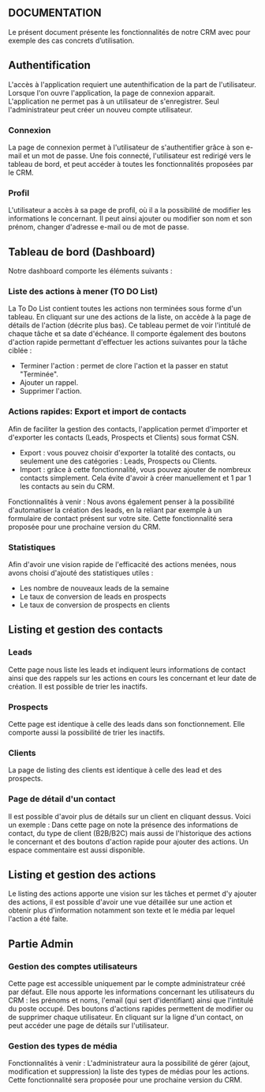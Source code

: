 ﻿## DOCUMENTATION
Le présent document présente les fonctionnalités de notre CRM avec pour exemple des cas concrets d’utilisation.

## Authentification
L'accès à l'application requiert une autenthification de la part de l'utilisateur.
Lorsque l'on ouvre l'application, la page de connexion apparait. L'application ne permet pas à un utilisateur de s'enregistrer. Seul l'administrateur peut créer un nouveu compte utilisateur.

### Connexion
La page de connexion permet à l'utilisateur de s'authentifier grâce à son e-mail et un mot de passe.
Une fois connecté, l'utilisateur est redirigé vers le tableau de bord, et peut accéder à toutes les fonctionnalités proposées par le CRM.

### Profil
L'utilisateur a accès à sa page de profil, où il a la possibilité de modifier les informations le concernant.
Il peut ainsi ajouter ou modifier son nom et son prénom, changer d'adresse e-mail ou de mot de passe.

## Tableau de bord (Dashboard)
Notre dashboard comporte les éléments suivants : 

### Liste des actions à mener (TO DO List)
La To Do List contient toutes les actions non terminées sous forme d'un tableau. En cliquant sur une des actions de la liste, on accède à la page de détails de l'action (décrite plus bas). 
Ce tableau permet de voir l'intitulé de chaque tâche et sa date d'échéance.
Il comporte également des boutons d'action rapide permettant d'effectuer les actions suivantes pour la tâche ciblée :
- Terminer l'action : permet de clore l'action et la passer en statut "Terminée".
- Ajouter un rappel.
- Supprimer l'action.

### Actions rapides: Export et import de contacts
Afin de faciliter la gestion des contacts, l'application permet d'importer et d'exporter les contacts (Leads, Prospects et Clients) sous format CSN.
- Export : vous pouvez choisir d'exporter la totalité des contacts, ou seulement une des catégories : Leads, Prospects ou Clients.
- Import : grâce à cette fonctionnalité, vous pouvez ajouter de nombreux contacts simplement. Cela évite d'avoir à créer manuellement et 1 par 1 les contacts au sein du CRM. 

Fonctionnalités à venir :
Nous avons également penser à la possibilité d'automatiser la création des leads, en la reliant par exemple à un formulaire de contact présent sur votre site. 
Cette fonctionnalité sera proposée pour une prochaine version du CRM.

### Statistiques
Afin d'avoir une vision rapide de l'efficacité des actions menées, nous avons choisi d'ajouté des statistiques utiles : 
- Les nombre de nouveaux leads de la semaine
- Le taux de conversion de leads en prospects
- Le taux de conversion de prospects en clients

## Listing et gestion des contacts

### Leads
Cette page nous liste les leads et indiquent leurs informations de contact ainsi que des rappels sur les actions en cours les concernant et leur date de création. Il est possible de trier les inactifs.

### Prospects
Cette page est identique à celle des leads dans son fonctionnement. Elle comporte aussi la possibilité de trier les inactifs.

### Clients
La page de listing des clients est identique à celle des lead et des prospects.

### Page de détail d'un contact
Il est possible d'avoir plus de détails sur un client en cliquant dessus. Voici un exemple :
Dans cette page on note la présence des informations de contact, du type de client (B2B/B2C) mais aussi de l'historique des actions le concernant et des boutons d'action rapide pour ajouter des actions. Un espace commentaire est aussi disponible. 

## Listing et gestion des actions
Le listing des actions apporte une vision sur les tâches et permet d'y ajouter des actions, il est possible d'avoir une vue détaillée sur une action et obtenir plus d'information notamment son texte et le média par lequel l'action a été faite.  


## Partie Admin

### Gestion des comptes utilisateurs
Cette page est accessible uniquement par le compte administrateur créé par défaut.
Elle nous apporte les informations concernant les utilisateurs du CRM : les prénoms et noms, l'email (qui sert d'identifiant) ainsi que l'intitulé du poste occupé.
Des boutons d'actions rapides permettent de modifier ou de supprimer chaque utilisateur.
En cliquant sur la ligne d'un contact, on peut accéder une page de détails sur l'utilisateur. 

### Gestion des types de média
Fonctionnalités à venir :
L'administrateur aura la possibilité de gérer (ajout, modification et suppression) la liste des types de médias pour les actions.
Cette fonctionnalité sera proposée pour une prochaine version du CRM.